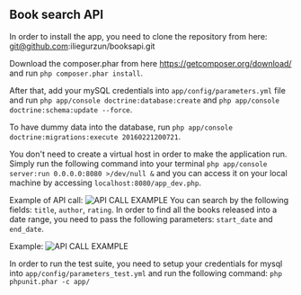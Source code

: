 Book search API
---------------
In order to install the app, you need to clone the repository from here: git@github.com:iliegurzun/booksapi.git

Download the composer.phar from here https://getcomposer.org/download/ and run `php composer.phar install`.

After that, add your mySQL credentials into `app/config/parameters.yml` file and run `php app/console doctrine:database:create` and `php app/console doctrine:schema:update --force`.

To have dummy data into the database, run `php app/console doctrine:migrations:execute 20160221200721`.

You don't need to create a virtual host in order to make the application run. Simply run the following command into your terminal `php app/console server:run 0.0.0.0:8080 >/dev/null &` and you can access it on your local machine by accessing `localhost:8080/app_dev.php`.

Example of API call:
![API CALL EXAMPLE](http://i.imgur.com/cwOLwBP.png)
You can search by the following fields: `title`, `author`, `rating`. In order to find all the books released into a date range, you need to pass the following parameters: `start_date` and `end_date`.

Example:
![API CALL EXAMPLE](http://i.imgur.com/W5ZSUIK.png)

In order to run the test suite, you need to setup your credentials for mysql into `app/config/parameters_test.yml` and run the following command: `php phpunit.phar -c app/`
